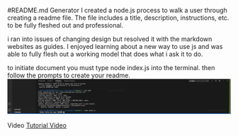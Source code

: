 #README.md Generator
I created a node.js process to walk a user through creating a readme file. The file includes a title, description, instructions, etc. to be fully fleshed out and professional.

i ran into issues of changing design but resolved it with the markdown websites as guides. I enjoyed learning about a new way to use js and was able to fully flesh out a working model that does what i ask it to do.

to initiate document you must type node index.js into the terminal. then follow the prompts to create your readme.
![Initiate Readme](./assets/initiate%20in%20terminal.jpeg "Type Node.js into terminal to begin")

Video
[Tutorial Video](https://drive.google.com/file/d/195FJhZ0LKipS2cZtmrnvs3vtcMNYJ0Z3/view)